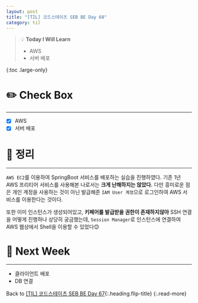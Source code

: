 ```yaml
---
layout: post
title: "[TIL] 코드스테이츠 SEB BE Day 68"
category: til
---
```

> 💡 **Today I Will Learn**
>
> * AWS
> * 서버 배포


{:toc .large-only}

# ✏️ Check Box
***

* [x] <label>AWS</label>
* [x] <label>서버 배포</label>

# 📌 정리
***

`AWS EC2`를 이용하여 SpringBoot 서비스를 배포하는 실습을 진행하였다. 기존 1년 AWS 프리티어 서비스를 사용해본 나로서는 **크게 난해하지는 않았다.** 다만 흥미로운 점은 개인 계정을 사용하는 것이 아닌 발급해준 `IAM User 계정`으로 로그인하여 AWS 서비스를 이용한다는 것이다.

또한 이미 인스턴스가 생성되어있고, **키페어를 발급받을 권한이 존재하지않아** SSH 연결을 어떻게 진행하나 상당히 궁금했는데, `Session Manager`로 인스턴스에 연결하여 AWS 웹상에서 Shell을 이용할 수 있었다😊

# 🎯 Next Week
***

* 클라이언트 배포
* DB 연결

Back to [[TIL] 코드스테이츠 SEB BE Day 67](220801-til){:.heading.flip-title}
{:.read-more}